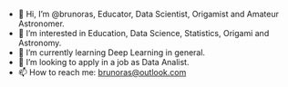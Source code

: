 - 👋 Hi, I’m @brunoras, Educator, Data Scientist, Origamist and Amateur Astronomer.
- 👀 I’m interested in Education, Data Science, Statistics, Origami and Astronomy.
- 🌱 I’m currently learning Deep Learning in general.
- 💞️ I’m looking to apply in a job as Data Analist.
- 📫 How to reach me: brunoras@outlook.com

<!---
brunoras/brunoras is a ✨ special ✨ repository because its `README.md` (this file) appears on your GitHub profile.
You can click the Preview link to take a look at your changes.
--->
